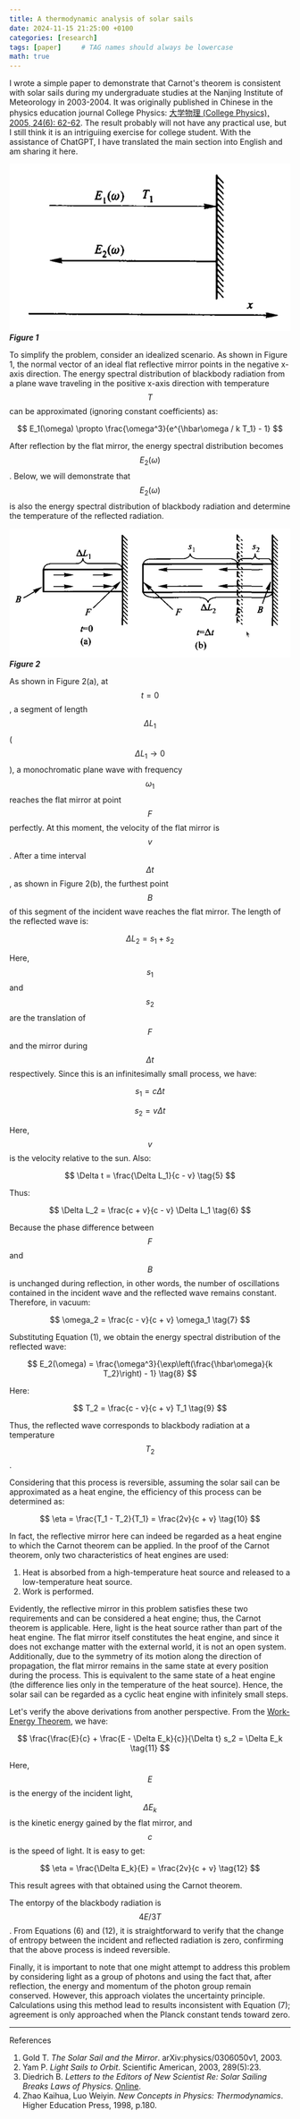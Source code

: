 ```yaml
---
title: A thermodynamic analysis of solar sails
date: 2024-11-15 21:25:00 +0100
categories: [research]
tags: [paper]     # TAG names should always be lowercase
math: true
---
```


I wrote a simple paper to demonstrate that Carnot's theorem is consistent with solar sails during my undergraduate studies at the Nanjing Institute of Meteorology in 2003-2004. It was originally published in Chinese in the physics education journal College Physics: [大学物理 (College Physics), 2005, 24(6): 62-62](https://dxwl.bnu.edu.cn/CN/abstract/abstract3001.shtml).
The result probably will not have any practical use, but I still think it is an intriguiing exercise for college student. 
With the assistance of ChatGPT, I have translated the main section into English and am sharing it here.


![Fig 1](/assets/2024/solarsail_fig1.png)
_**Figure 1**_

To simplify the problem, consider an idealized scenario. 
As shown in Figure 1, the normal vector of an ideal flat reflective mirror points in the negative x-axis direction. 
The energy spectral distribution of blackbody radiation from a plane wave traveling in the positive x-axis direction with temperature 
$$T$$ can be approximated (ignoring constant coefficients) as:

$$ 
E_1(\omega) \propto \frac{\omega^3}{e^{\hbar\omega / k T_1} - 1}
$$

After reflection by the flat mirror, the energy spectral distribution becomes $$ E_2(\omega) $$. Below, we will demonstrate that $$ E_2(\omega) $$ is also the energy spectral distribution of blackbody radiation and determine the temperature of the reflected radiation.

![Fig 1](/assets/2024/solarsail_fig2.png)
_**Figure 2**_

As shown in Figure 2(a), at $$ t = 0 $$, a segment of length $$ \Delta L_1 $$ ($$ \Delta L_1 \to 0 $$), a monochromatic plane wave with frequency $$ \omega_1 $$ reaches the flat mirror at point $$ F $$ perfectly. At this moment, the velocity of the flat mirror is $$ v $$. After a time interval $$ \Delta t $$, as shown in Figure 2(b), the furthest point $$ B $$ of this segment of the incident wave reaches the flat mirror. The length of the reflected wave is:

$$
\Delta L_2 = s_1 + s_2 \tag{2}
$$

Here, $$ s_1 $$ and $$ s_2 $$ are the translation of $$ F $$ and the mirror during $$ \Delta t $$ respectively. Since this is an infinitesimally small process, we have:

$$
s_1 = c \Delta t \tag{3}
$$

$$
s_2 = v \Delta t \tag{4}
$$

Here, $$ v $$ is the velocity relative to the sun. Also:

$$
\Delta t = \frac{\Delta L_1}{c - v} \tag{5}
$$

Thus:

$$
\Delta L_2 = \frac{c + v}{c - v} \Delta L_1 \tag{6}
$$

Because the phase difference between $$ F $$ and $$ B $$ is unchanged during reflection, in other words, the number of oscillations contained in the incident wave and the reflected wave remains constant. Therefore, in vacuum:

$$
\omega_2 = \frac{c - v}{c + v} \omega_1 \tag{7}
$$

Substituting Equation (1), we obtain the energy spectral distribution of the reflected wave:

$$
E_2(\omega) = \frac{\omega^3}{\exp\left(\frac{\hbar\omega}{k T_2}\right) - 1} \tag{8}
$$

Here:

$$
T_2 = \frac{c - v}{c + v} T_1 \tag{9}
$$

Thus, the reflected wave corresponds to blackbody radiation at a temperature $$ T_2 $$.

Considering that this process is reversible, assuming the solar sail can be approximated as a heat engine, the efficiency of this process can be determined as:

$$
\eta = \frac{T_1 - T_2}{T_1} = \frac{2v}{c + v} \tag{10}
$$

In fact, the reflective mirror here can indeed be regarded as a heat engine to which the Carnot theorem can be applied. In the proof of the Carnot theorem, only two characteristics of heat engines are used: 

1. Heat is absorbed from a high-temperature heat source and released to a low-temperature heat source.
2. Work is performed.  

Evidently, the reflective mirror in this problem satisfies these two requirements and can be considered a heat engine; thus, the Carnot theorem is applicable. Here, light is the heat source rather than part of the heat engine. The flat mirror itself constitutes the heat engine, and since it does not exchange matter with the external world, it is not an open system. Additionally, due to the symmetry of its motion along the direction of propagation, the flat mirror remains in the same state at every position during the process. This is equivalent to the same state of a heat engine (the difference lies only in the temperature of the heat source). Hence, the solar sail can be regarded as a cyclic heat engine with infinitely small steps.

Let's verify the above derivations from another perspective. From the [Work-Energy Theorem](https://phys.libretexts.org/Bookshelves/University_Physics/Physics_(Boundless)/6%3A_Work_and_Energy/6.4%3A_Work-Energy_Theorem), we have:

$$
\frac{\frac{E}{c} + \frac{E - \Delta E_k}{c}}{\Delta t} s_2 = \Delta E_k \tag{11}
$$

Here, $$ E $$ is the energy of the incident light, $$ \Delta E_k $$ is the kinetic energy gained by the flat mirror, and $$ c $$ is the speed of light. 
It is easy to get:

$$
\eta = \frac{\Delta E_k}{E} = \frac{2v}{c + v} \tag{12}
$$

This result agrees with that obtained using the Carnot theorem.

The entorpy of the blackbody radiation is $$ 4E/3T $$. From Equations (6) and (12), 
it is straightforward to verify that the change of entropy between the incident and reflected radiation is zero, 
confirming that the above process is indeed reversible.

Finally, it is important to note that one might attempt to address this problem by considering light as a group of photons and using the fact that, after reflection, the energy and momentum of the photon group remain conserved. However, this approach violates the uncertainty principle. Calculations using this method lead to results inconsistent with Equation (7); agreement is only approached when the Planck constant tends toward zero.

----
References
1. Gold T. *The Solar Sail and the Mirror*. arXiv:physics/0306050v1, 2003.  
2. Yam P. *Light Sails to Orbit*. Scientific American, 2003, 289(5):23.  
3. Diedrich B. *Letters to the Editors of New Scientist Re: Solar Sailing Breaks Laws of Physics*. [Online](https://www.newscientist.com/article/dn3895-solar-sailing-breaks-laws-of-physics/).  
4. Zhao Kaihua, Luo Weiyin. *New Concepts in Physics: Thermodynamics*. Higher Education Press, 1998, p.180.  



